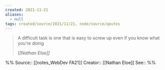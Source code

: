 ```yaml
---
created: 2021-11-21 
aliases:
  - null
tags: created/source/2021/11/21, node/source/qoutes
---
```

> A difficult task is one that is easy to screw up even if you know what you're doing
>
> <cite>[[Nathan Eloe]]</cite>

%%
Source:: [[notes_WebDev FA21]]
Creator:: [[Nathan Eloe]]
See:: 
%%